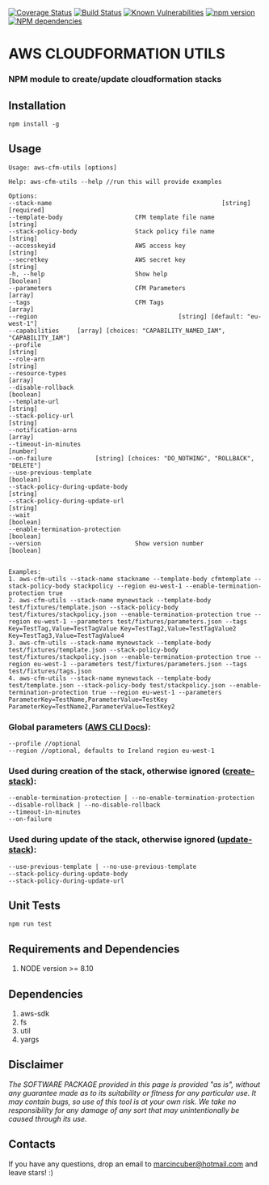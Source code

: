 [![Coverage Status](https://codecov.io/gh/marcincuber/aws-cfm-utils/branch/master/graph/badge.svg)](https://codecov.io/gh/marcincuber/aws-cfm-utils)
[![Build Status](https://travis-ci.org/marcincuber/aws-cfm-utils.svg?branch=master)](https://travis-ci.org/marcincuber/aws-cfm-utils)
[![Known Vulnerabilities](https://snyk.io/test/github/marcincuber/aws-cfm-utils/badge.svg?targetFile=package.json)](https://snyk.io/test/github/marcincuber/aws-cfm-utils?targetFile=package.json)
[![npm version](https://badge.fury.io/js/aws-cfm-utils.svg)](https://badge.fury.io/js/aws-cfm-utils)
[![NPM dependencies](https://david-dm.org/marcincuber/aws-cfm-utils.png)](https://david-dm.org/marcincuber/aws-cfm-utils)

# AWS CLOUDFORMATION UTILS

### NPM module to create/update cloudformation stacks

## Installation

```
npm install -g
```

## Usage

```
Usage: aws-cfm-utils [options]

Help: aws-cfm-utils --help //run this will provide examples
```

    Options:
    --stack-name                                               [string] [required]
    --template-body                    CFM template file name             [string]
    --stack-policy-body                Stack policy file name             [string]
    --accesskeyid                      AWS access key                     [string]
    --secretkey                        AWS secret key                     [string]
    -h, --help                         Show help                         [boolean]
    --parameters                       CFM Parameters                      [array]
    --tags                             CFM Tags                            [array]
    --region                                       [string] [default: "eu-west-1"]
    --capabilities     [array] [choices: "CAPABILITY_NAMED_IAM", "CAPABILITY_IAM"]
    --profile                                                             [string]
    --role-arn                                                            [string]
    --resource-types                                                       [array]
    --disable-rollback                                                   [boolean]
    --template-url                                                        [string]
    --stack-policy-url                                                    [string]
    --notification-arns                                                    [array]
    --timeout-in-minutes                                                  [number]
    --on-failure            [string] [choices: "DO_NOTHING", "ROLLBACK", "DELETE"]
    --use-previous-template                                              [boolean]
    --stack-policy-during-update-body                                     [string]
    --stack-policy-during-update-url                                      [string]
    --wait                                                               [boolean]
    --enable-termination-protection                                      [boolean]
    --version                          Show version number               [boolean]


	Examples:
	1. aws-cfm-utils --stack-name stackname --template-body cfmtemplate --stack-policy-body stackpolicy --region eu-west-1 --enable-termination-protection true
    2. aws-cfm-utils --stack-name mynewstack --template-body test/fixtures/template.json --stack-policy-body test/fixtures/stackpolicy.json --enable-termination-protection true --region eu-west-1 --parameters test/fixtures/parameters.json --tags Key=TestTag,Value=TestTagValue Key=TestTag2,Value=TestTagValue2 Key=TestTag3,Value=TestTagValue4
    3. aws-cfm-utils --stack-name mynewstack --template-body test/fixtures/template.json --stack-policy-body test/fixtures/stackpolicy.json --enable-termination-protection true --region eu-west-1 --parameters test/fixtures/parameters.json --tags test/fixtures/tags.json
    4. aws-cfm-utils --stack-name mynewstack --template-body test/template.json --stack-policy-body test/stackpolicy.json --enable-termination-protection true --region eu-west-1 --parameters ParameterKey=TestName,ParameterValue=TestKey ParameterKey=TestName2,ParameterValue=TestKey2

### Global parameters ([AWS CLI Docs](http://docs.aws.amazon.com/cli/latest/topic/config-vars.html#general-options)):

```
--profile //optional
--region //optional, defaults to Ireland region eu-west-1
```

### Used during creation of the stack, otherwise ignored ([create-stack](http://docs.aws.amazon.com/cli/latest/reference/cloudformation/create-stack.html)):

```
--enable-termination-protection | --no-enable-termination-protection
--disable-rollback | --no-disable-rollback
--timeout-in-minutes
--on-failure
```

### Used during update of the stack, otherwise ignored ([update-stack](http://docs.aws.amazon.com/cli/latest/reference/cloudformation/update-stack.html)):

```
--use-previous-template | --no-use-previous-template
--stack-policy-during-update-body
--stack-policy-during-update-url
```

## Unit Tests

```
npm run test

```

## Requirements and Dependencies

1. NODE version >= 8.10

## Dependencies

1. aws-sdk
2. fs
3. util
4. yargs

## Disclaimer
_The SOFTWARE PACKAGE provided in this page is provided "as is", without any guarantee made as to its suitability or fitness for any particular use. It may contain bugs, so use of this tool is at your own risk. We take no responsibility for any damage of any sort that may unintentionally be caused through its use._

## Contacts

If you have any questions, drop an email to marcincuber@hotmail.com and leave stars! :)
